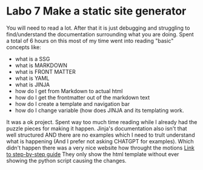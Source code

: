 # Labo 7 Make a static site generator

You will need to read a lot. After that it is just debugging and
struggling to find/understand the documentation surrounding what you are doing. 
Spent a total of 6 hours on this most of my time went into reading "basic" concepts like:
- what is a SSG
- what is MARKDOWN
- what is FRONT MATTER
- what is YAML
- what is JINJA
- how do I get from Markdown to actual html
- how do I get the frontmatter out of the markdown text
- how do I create a template and navigation bar
- how do I change variable (how does JINJA and its templating work.

It was a ok project. Spent way too much time reading while I already had the puzzle pieces for making it happen.
Jinja's documentation also isn't that well structured AND there are no examples which 
I need to trult understand what is happening (And I prefer not asking CHATGPT for examples). 
Which didn't happen there was a very nice website how throught the motions [Link to step-by-step guide](https://realpython.com/primer-on-jinja-templating/)
They only show the html template without ever showing the python script causing the changes.

